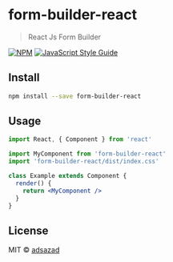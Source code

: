 # form-builder-react

> React Js Form Builder

[![NPM](https://img.shields.io/npm/v/form-builder-react.svg)](https://www.npmjs.com/package/form-builder-react) [![JavaScript Style Guide](https://img.shields.io/badge/code_style-standard-brightgreen.svg)](https://standardjs.com)

## Install

```bash
npm install --save form-builder-react
```

## Usage

```jsx
import React, { Component } from 'react'

import MyComponent from 'form-builder-react'
import 'form-builder-react/dist/index.css'

class Example extends Component {
  render() {
    return <MyComponent />
  }
}
```

## License

MIT © [adsazad](https://github.com/adsazad)
